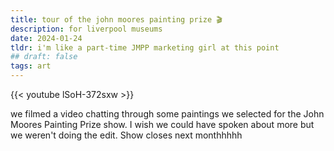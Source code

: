 ```yaml
---
title: tour of the john moores painting prize 🎬
description: for liverpool museums
date: 2024-01-24
tldr: i'm like a part-time JMPP marketing girl at this point
## draft: false
tags: art
---
```


{{< youtube lSoH-372sxw >}}

we filmed a video chatting through some paintings we selected for the John Moores Painting Prize show. I wish we could have spoken about more but we weren't doing the edit. Show closes next monthhhhh 

